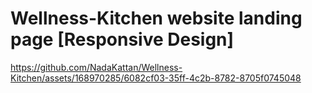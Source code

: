 # Wellness-Kitchen website landing page [Responsive Design]
https://github.com/NadaKattan/Wellness-Kitchen/assets/168970285/6082cf03-35ff-4c2b-8782-8705f0745048

